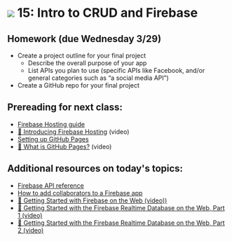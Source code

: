 # ![](https://ga-dash.s3.amazonaws.com/production/assets/logo-9f88ae6c9c3871690e33280fcf557f33.png) 15: Intro to CRUD and Firebase

## Homework (due __Wednesday__ 3/29)

- Create a project outline for your final project
    - Describe the overall purpose of your app
    - List APIs you plan to use (specific APIs like Facebook, and/or general categories such as “a social media API”)
- Create a GitHub repo for your final project

## Prereading for next class:

- [Firebase Hosting guide](https://firebase.google.com/docs/hosting/)
- [&#127909; Introducing Firebase Hosting](https://youtu.be/jsRVHeQd5kU?list=PLl-K7zZEsYLmOF_07IayrTntevxtbUxDL) (video)
- [Setting up GitHub Pages](https://pages.github.com)
- [&#127909; What is GitHub Pages?](https://youtu.be/2MsN8gpT6jY) (video)

## Additional resources on today's topics:

- [Firebase API reference](https://firebase.google.com/docs/reference/js/)
- [How to add collaborators to a Firebase app](stackoverflow.com/questions/37569460/how-to-add-collaborators-to-a-firebase-app/37571602#37571602)
- [&#127909; Getting Started with Firebase on the Web (video))](https://www.youtube.com/watch?v=k1D0_wFlXgo&index=1&list=PLl-K7zZEsYLmnJ_FpMOZgyg6XcIGBu2OX)
- [&#127909; Getting Started with the Firebase Realtime Database on the Web, Part 1 (video)](https://www.youtube.com/watch?v=noB98K6A0TY&list=PLl-K7zZEsYLmnJ_FpMOZgyg6XcIGBu2OX&index=2)
- [&#127909; Getting Started with the Firebase Realtime Database on the Web, Part 2 (video)](https://www.youtube.com/watch?v=dBscwaqNPuk&list=PLl-K7zZEsYLmnJ_FpMOZgyg6XcIGBu2OX&index=3)
